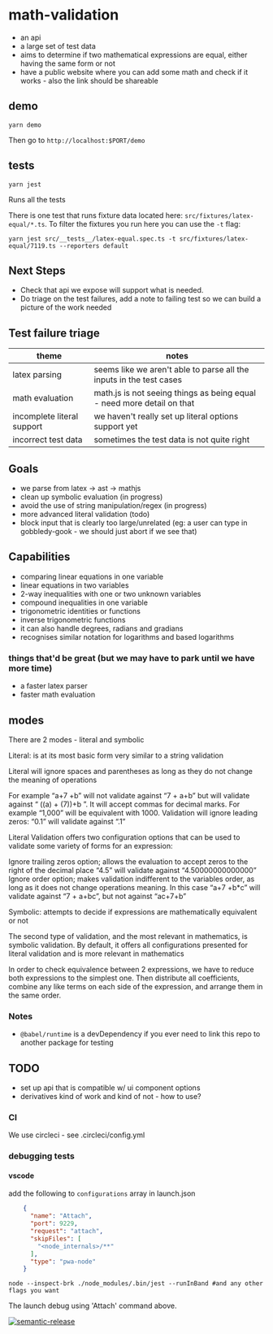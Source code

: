 # math-validation

- an api
- a large set of test data
- aims to determine if two mathematical expressions are equal, either having the same form or not
- have a public website where you can add some math and check if it works - also the link should be shareable


## demo

```shell
yarn demo
```

Then go to `http://localhost:$PORT/demo`

## tests

```shell
yarn jest
```

Runs all the tests

There is one test that runs fixture data located here: `src/fixtures/latex-equal/*.ts`. To filter the fixtures you run here you can use the `-t` flag:

```shell
yarn jest src/__tests__/latex-equal.spec.ts -t src/fixtures/latex-equal/7119.ts --reporters default
```

## Next Steps

* Check that api we expose will support what is needed.
* Do triage on the test failures, add a note to failing test so we can build a picture of the work needed


## Test failure triage

| theme                      | notes                                                                  |
|----------------------------|------------------------------------------------------------------------|
| latex parsing              | seems like we aren't able to parse all the inputs in the test cases    |
| math evaluation            | math.js is not seeing things as being equal - need more detail on that |
| incomplete literal support | we haven't really set up literal options support yet                   |
| incorrect test data        | sometimes the test data is not quite right                             |


## Goals

* we parse from latex -> ast -> mathjs
* clean up symbolic evaluation (in progress)
* avoid the use of string manipulation/regex (in progress)
* more advanced literal validation (todo)
* block input that is clearly too large/unrelated (eg: a user can type in gobbledy-gook - we should just abort if we see that)

## Capabilities

- comparing linear equations in one variable
- linear equations in two variables
- 2-way inequalities with one or two unknown variables
- compound inequalities in one variable
- trigonometric identities or functions
- inverse trigonometric functions
- it can also handle degrees, radians and gradians
- recognises similar notation for logarithms and based logarithms


### things that'd be great (but we may have to park until we have more time)

* a faster latex parser
* faster math evaluation

## modes

There are 2 modes - literal and symbolic

Literal: is at its most basic form very similar to a string validation

Literal will ignore spaces and parentheses as long as they do not change the meaning of operations

For example “a+7 +b” will not validate against “7 + a+b” but will validate against “  ((a)    + (7))+b ”. 
It will accept commas for decimal marks. For example “1,000” will be equivalent with 1000.
Validation will ignore leading zeros: “0.1” will validate against “.1”

Literal Validation offers two configuration options that can be used to validate some variety of forms for an expression:

Ignore trailing zeros option; allows the evaluation to accept zeros to the right of the decimal place “4.5” will validate against “4.50000000000000”
Ignore order option; makes validation indifferent to the variables order, as long as it does not change operations meaning. In this case “a+7 +b*c” will validate against “7 + a+bc”, but not against “ac+7+b” 


Symbolic: attempts to decide if expressions are mathematically equivalent or not

The second type of validation, and the most relevant in mathematics, is symbolic validation. By default, it offers all configurations presented for literal validation and is more relevant in mathematics

In order to check equivalence between 2 expressions, we have to reduce both expressions to the simplest one. Then distribute all coefficients, combine any like terms on each side of the expression, and arrange them in the same order. 


### Notes

* `@babel/runtime` is a devDependency if you ever need to link this repo to another package for testing

## TODO
* set up api that is compatible w/ ui component options
* derivatives kind of work and kind of not - how to use?

### CI

We use circleci - see .circleci/config.yml

### debugging tests

#### vscode
add the following to `configurations` array in launch.json
```json
    {
      "name": "Attach",
      "port": 9229,
      "request": "attach",
      "skipFiles": [
        "<node_internals>/**"
      ],
      "type": "pwa-node"
    }
```

```shell
node --inspect-brk ./node_modules/.bin/jest --runInBand #and any other flags you want
```
The launch debug using 'Attach' command above.

[![semantic-release](https://img.shields.io/badge/%20%20%F0%9F%93%A6%F0%9F%9A%80-semantic--release-e10079.svg)](https://github.com/semantic-release/semantic-release)
